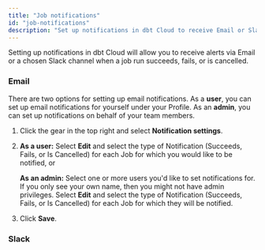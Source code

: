 ```yaml
---
title: "Job notifications"
id: "job-notifications"
description: "Set up notifications in dbt Cloud to receive Email or Slack alerts for job run status."
---
```



Setting up notifications in dbt Cloud will allow you to receive alerts via Email or a chosen Slack channel when a job run succeeds, fails, or is cancelled.

### Email

There are two options for setting up email notifications. As a **user**, you can set up email notifications for yourself under your Profile. As an **admin**, you can set up notifications on behalf of your team members.

1. Click the gear in the top right and select **Notification settings**.

2. **As a user:** Select **Edit** and select the type of Notification (Succeeds, Fails, or Is Cancelled) for each Job for which you would like to be notified, or

    **As an admin:**  Select one or more users you'd like to set notifications for. If you only see your own name, then you might not have admin privileges. Select **Edit** and select the type of Notification (Succeeds, Fails, or Is Cancelled) for each Job for which they will be notified.

3. Click **Save**.
    <Lightbox src="/img/docs/dbt-cloud/using-dbt-cloud/email-notifications.png" title="Configuring Email Notifications"/>

### Slack

<Snippet src="slack-notifications-config-steps" />
